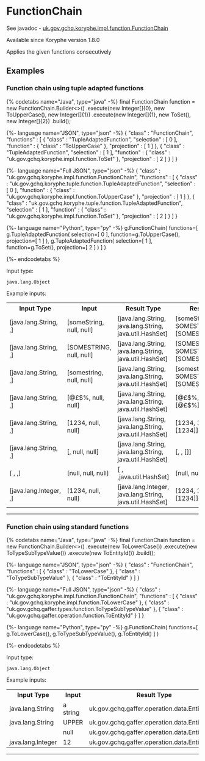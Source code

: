 # FunctionChain
See javadoc - [uk.gov.gchq.koryphe.impl.function.FunctionChain](ref://../../javadoc/koryphe/uk/gov/gchq/koryphe/impl/function/FunctionChain.html)

Available since Koryphe version 1.8.0

Applies the given functions consecutively

## Examples

### Function chain using tuple adapted functions


{% codetabs name="Java", type="java" -%}
final FunctionChain function = new FunctionChain.Builder<>()
        .execute(new Integer[]{0}, new ToUpperCase(), new Integer[]{1})
        .execute(new Integer[]{1}, new ToSet(), new Integer[]{2})
        .build();

{%- language name="JSON", type="json" -%}
{
  "class" : "FunctionChain",
  "functions" : [ {
    "class" : "TupleAdaptedFunction",
    "selection" : [ 0 ],
    "function" : {
      "class" : "ToUpperCase"
    },
    "projection" : [ 1 ]
  }, {
    "class" : "TupleAdaptedFunction",
    "selection" : [ 1 ],
    "function" : {
      "class" : "uk.gov.gchq.koryphe.impl.function.ToSet"
    },
    "projection" : [ 2 ]
  } ]
}

{%- language name="Full JSON", type="json" -%}
{
  "class" : "uk.gov.gchq.koryphe.impl.function.FunctionChain",
  "functions" : [ {
    "class" : "uk.gov.gchq.koryphe.tuple.function.TupleAdaptedFunction",
    "selection" : [ 0 ],
    "function" : {
      "class" : "uk.gov.gchq.koryphe.impl.function.ToUpperCase"
    },
    "projection" : [ 1 ]
  }, {
    "class" : "uk.gov.gchq.koryphe.tuple.function.TupleAdaptedFunction",
    "selection" : [ 1 ],
    "function" : {
      "class" : "uk.gov.gchq.koryphe.impl.function.ToSet"
    },
    "projection" : [ 2 ]
  } ]
}

{%- language name="Python", type="py" -%}
g.FunctionChain( 
  functions=[ 
    g.TupleAdaptedFunction( 
      selection=[ 
        0 
      ], 
      function=g.ToUpperCase(), 
      projection=[ 
        1 
      ] 
    ), 
    g.TupleAdaptedFunction( 
      selection=[ 
        1 
      ], 
      function=g.ToSet(), 
      projection=[ 
        2 
      ] 
    ) 
  ] 
)

{%- endcodetabs %}

Input type:

```
java.lang.Object
```

Example inputs:
<table style="display: block;">
<tr><th>Input Type</th><th>Input</th><th>Result Type</th><th>Result</th></tr>
<tr><td>[java.lang.String,  ,]</td><td>[someString, null, null]</td><td>[java.lang.String, java.lang.String, java.util.HashSet]</td><td>[someString, SOMESTRING, [SOMESTRING]]</td></tr>
<tr><td>[java.lang.String,  ,]</td><td>[SOMESTRING, null, null]</td><td>[java.lang.String, java.lang.String, java.util.HashSet]</td><td>[SOMESTRING, SOMESTRING, [SOMESTRING]]</td></tr>
<tr><td>[java.lang.String,  ,]</td><td>[somestring, null, null]</td><td>[java.lang.String, java.lang.String, java.util.HashSet]</td><td>[somestring, SOMESTRING, [SOMESTRING]]</td></tr>
<tr><td>[java.lang.String,  ,]</td><td>[@&pound;$%, null, null]</td><td>[java.lang.String, java.lang.String, java.util.HashSet]</td><td>[@&pound;$%, @&pound;$%, [@&pound;$%]]</td></tr>
<tr><td>[java.lang.String,  ,]</td><td>[1234, null, null]</td><td>[java.lang.String, java.lang.String, java.util.HashSet]</td><td>[1234, 1234, [1234]]</td></tr>
<tr><td>[java.lang.String,  ,]</td><td>[, null, null]</td><td>[java.lang.String, java.lang.String, java.util.HashSet]</td><td>[, , []]</td></tr>
<tr><td>[ , ,]</td><td>[null, null, null]</td><td>[ , ,java.util.HashSet]</td><td>[null, null, [null]]</td></tr>
<tr><td>[java.lang.Integer,  ,]</td><td>[1234, null, null]</td><td>[java.lang.Integer, java.lang.String, java.util.HashSet]</td><td>[1234, 1234, [1234]]</td></tr>
</table>

-----------------------------------------------

### Function chain using standard functions


{% codetabs name="Java", type="java" -%}
final FunctionChain function = new FunctionChain.Builder<>()
        .execute(new ToLowerCase())
        .execute(new ToTypeSubTypeValue())
        .execute(new ToEntityId())
        .build();

{%- language name="JSON", type="json" -%}
{
  "class" : "FunctionChain",
  "functions" : [ {
    "class" : "ToLowerCase"
  }, {
    "class" : "ToTypeSubTypeValue"
  }, {
    "class" : "ToEntityId"
  } ]
}

{%- language name="Full JSON", type="json" -%}
{
  "class" : "uk.gov.gchq.koryphe.impl.function.FunctionChain",
  "functions" : [ {
    "class" : "uk.gov.gchq.koryphe.impl.function.ToLowerCase"
  }, {
    "class" : "uk.gov.gchq.gaffer.types.function.ToTypeSubTypeValue"
  }, {
    "class" : "uk.gov.gchq.gaffer.operation.function.ToEntityId"
  } ]
}

{%- language name="Python", type="py" -%}
g.FunctionChain( 
  functions=[ 
    g.ToLowerCase(), 
    g.ToTypeSubTypeValue(), 
    g.ToEntityId() 
  ] 
)

{%- endcodetabs %}

Input type:

```
java.lang.Object
```

Example inputs:
<table style="display: block;">
<tr><th>Input Type</th><th>Input</th><th>Result Type</th><th>Result</th></tr>
<tr><td>java.lang.String</td><td>a string</td><td>uk.gov.gchq.gaffer.operation.data.EntitySeed</td><td>EntitySeed[vertex=TypeSubTypeValue[value=a string]]</td></tr>
<tr><td>java.lang.String</td><td>UPPER</td><td>uk.gov.gchq.gaffer.operation.data.EntitySeed</td><td>EntitySeed[vertex=TypeSubTypeValue[value=upper]]</td></tr>
<tr><td></td><td>null</td><td>uk.gov.gchq.gaffer.operation.data.EntitySeed</td><td>EntitySeed[vertex=TypeSubTypeValue[]]</td></tr>
<tr><td>java.lang.Integer</td><td>12</td><td>uk.gov.gchq.gaffer.operation.data.EntitySeed</td><td>EntitySeed[vertex=TypeSubTypeValue[value=12]]</td></tr>
</table>

-----------------------------------------------

